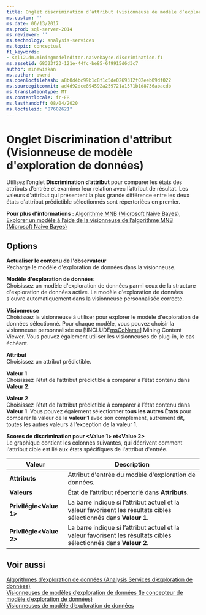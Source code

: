 ```yaml
---
title: Onglet discrimination d’attribut (visionneuse de modèle d’exploration de données) | Microsoft Docs
ms.custom: ''
ms.date: 06/13/2017
ms.prod: sql-server-2014
ms.reviewer: ''
ms.technology: analysis-services
ms.topic: conceptual
f1_keywords:
- sql12.dm.miningmodeleditor.naivebayse.discrimination.f1
ms.assetid: 68323f23-121e-44fc-be85-6f9915d6d3c7
author: minewiskan
ms.author: owend
ms.openlocfilehash: a8b0d4bc99b1c8f1c5de0269312f02eeb09df022
ms.sourcegitcommit: ad4d92dce894592a259721a1571b1d8736abacdb
ms.translationtype: MT
ms.contentlocale: fr-FR
ms.lasthandoff: 08/04/2020
ms.locfileid: "87602621"
---
```

# <a name="attribute-discrimination-tab-mining-model-viewer"></a>Onglet Discrimination d'attribut (Visionneuse de modèle d'exploration de données)
  Utilisez l’onglet **Discrimination d’attribut** pour comparer les états des attributs d’entrée et examiner leur relation avec l’attribut de résultat. Les valeurs d'attribut qui présentent la plus grande différence entre les deux états d'attribut prédictible sélectionnés sont répertoriées en premier.  
  
 **Pour plus d’informations :** [Algorithme MNB (Microsoft Naive Bayes)](data-mining/microsoft-naive-bayes-algorithm.md), [Explorer un modèle à l’aide de la visionneuse de l’algorithme MNB (Microsoft Naive Bayes)](data-mining/browse-a-model-using-the-microsoft-naive-bayes-viewer.md)  
  
## <a name="options"></a>Options  
 **Actualiser le contenu de l'observateur**  
 Recharge le modèle d'exploration de données dans la visionneuse.  
  
 **Modèle d'exploration de données**  
 Choisissez un modèle d'exploration de données parmi ceux de la structure d'exploration de données active. Le modèle d'exploration de données s'ouvre automatiquement dans la visionneuse personnalisée correcte.  
  
 **Visionneuse**  
 Choisissez la visionneuse à utiliser pour explorer le modèle d'exploration de données sélectionné. Pour chaque modèle, vous pouvez choisir la visionneuse personnalisée ou [!INCLUDE[msCoName](../includes/msconame-md.md)] Mining Content Viewer. Vous pouvez également utiliser les visionneuses de plug-in, le cas échéant.  
  
 **Attribut**  
 Choisissez un attribut prédictible.  
  
 **Valeur 1**  
 Choisissez l’état de l’attribut prédictible à comparer à l’état contenu dans **Valeur 2**.  
  
 **Valeur 2**  
 Choisissez l’état de l’attribut prédictible à comparer à l’état contenu dans **Valeur 1**. Vous pouvez également sélectionner **tous les autres États** pour comparer la valeur de la **valeur 1** avec son complément, autrement dit, toutes les autres valeurs à l’exception de la valeur 1.  
  
 **Scores de discrimination pour \<Value 1> et\<Value 2>**  
 Le graphique contient les colonnes suivantes, qui décrivent comment l'attribut cible est lié aux états spécifiques de l'attribut d'entrée.  
  
|Valeur|Description|  
|-----------|-----------------|  
|**Attributs**|Attribut d'entrée du modèle d'exploration de données.|  
|**Valeurs**|État de l’attribut répertorié dans **Attributs**.|  
|**Privilégie\<Value 1>**|La barre indique si l’attribut actuel et la valeur favorisent les résultats cibles sélectionnés dans **Valeur 1**.|  
|**Privilégie\<Value 2>**|La barre indique si l’attribut actuel et la valeur favorisent les résultats cibles sélectionnés dans **Valeur 2**.|  
  
## <a name="see-also"></a>Voir aussi  
 [Algorithmes d’exploration de données &#40;Analysis Services d’exploration de données&#41;](data-mining/data-mining-algorithms-analysis-services-data-mining.md)   
 [Visionneuses de modèles d’exploration de données &#40;le concepteur de modèle d’exploration de données&#41;](mining-model-viewers-data-mining-model-designer.md)   
 [Visionneuses de modèle d’exploration de données](data-mining/data-mining-model-viewers.md)  
  
  
